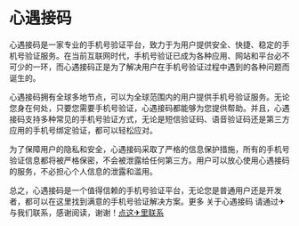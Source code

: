 # 心遇接码

心遇接码是一家专业的手机号验证平台，致力于为用户提供安全、快捷、稳定的手机号验证服务。在当前互联网时代，手机号验证已成为各种应用、网站和平台必不可少的一环，而心遇接码正是为了解决用户在手机号验证过程中遇到的各种问题而诞生的。

心遇接码拥有全球多地节点，可以为全球范围内的用户提供手机号验证服务。无论您身在何处，只要您需要手机号验证，心遇接码都能够为您提供帮助。并且，心遇接码支持多种常见的手机号验证方式，无论是短信验证码、语音验证码还是第三方应用的手机号绑定验证，都可以轻松应对。

为了保障用户的隐私和安全，心遇接码采取了严格的信息保护措施，所有的手机号验证信息都将被严格保密，不会被泄露给任何第三方。用户可以放心使用心遇接码的服务，不必担心个人信息的泄露和滥用。

总之，心遇接码是一个值得信赖的手机号验证平台，无论您是普通用户还是开发者，都可以在这里找到满意的手机号验证解决方案。更多 关于心遇接码 请通过✈与我们联系，感谢阅读，谢谢！[点这✈里联系](https://lm.k02.cc)